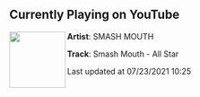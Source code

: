 ## Currently Playing on YouTube

[<img align="left" width="100" src="https://yt3.ggpht.com/ytc/AKedOLRb8DoUa7Lvir9pA0sxu2pXXGunFa8BSoH5Ovji=s48-c-k-c0x00ffffff-no-rj-mo">](https://www.youtube.com/channel/UCney_E5ANuRPZqOaIuAwz2A)

**Artist**: SMASH MOUTH 

**Track**: Smash Mouth - All Star

Last updated at 07/23/2021 10:25
